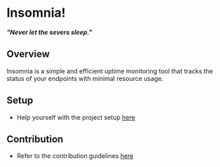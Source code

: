 # Insomnia!
***"Never let the severs sleep."***

## Overview
Insomnia is a simple and efficient uptime monitoring tool that tracks the status of your endpoints with minimal resource usage.

## Setup

- Help yourself with the project setup [here](setup.md)

## Contribution

- Refer to the contribution guidelines [here](contribution.md)